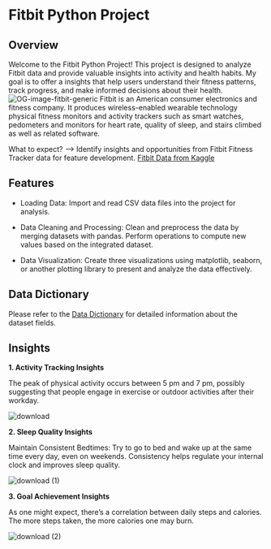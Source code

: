 # Fitbit Python Project

## Overview
Welcome to the Fitbit Python Project! This project is designed to analyze Fitbit data and provide valuable insights into activity and health habits. My goal is to offer a insights that help users understand their fitness patterns, track progress, and make informed decisions about their health. 
![OG-image-fitbit-generic](https://github.com/user-attachments/assets/9c424fc1-1456-4bf0-82d9-8e1f91707fb0)
Fitbit is an American consumer electronics and fitness company. It produces wireless-enabled wearable technology physical fitness monitors and activity trackers such as smart watches, pedometers and monitors for heart rate, quality of sleep, and stairs climbed as well as related software.

What to expect? --> Identify insights and opportunities from Fitbit Fitness Tracker data for feature development. [Fitbit Data from Kaggle](https://www.kaggle.com/datasets/arashnic/fitbit?source=post_page-----c18835475563--------------------------------)

## Features
* Loading Data: Import and read CSV data files into the project for analysis.

* Data Cleaning and Processing: Clean and preprocess the data by merging datasets with pandas. Perform operations to compute new values based on the integrated dataset.
 
* Data Visualization: Create three visualizations using matplotlib, seaborn, or another plotting library to present and analyze the data effectively.

## Data Dictionary

Please refer to the [Data Dictionary](Data_Dictionary) for detailed information about the dataset fields.

## Insights

**1. Activity Tracking Insights**

The peak of physical activity occurs between 5 pm and 7 pm, possibly suggesting that people engage in exercise or outdoor activities after their workday.

![download](https://github.com/user-attachments/assets/fc11b0fa-7fe9-4521-a747-0de1cb2f8abc)

**2. Sleep Quality Insights**

Maintain Consistent Bedtimes: Try to go to bed and wake up at the same time every day, even on weekends. Consistency helps regulate your internal clock and improves sleep quality.

![download (1)](https://github.com/user-attachments/assets/f107972a-e72a-472d-9627-b5c562818f9b)

**3. Goal Achievement Insights**

As one might expect, there’s a correlation between daily steps and calories. The more steps taken, the more calories one may burn.

![download (2)](https://github.com/user-attachments/assets/9553e06b-85e2-48c7-96e9-351de5da6232)
